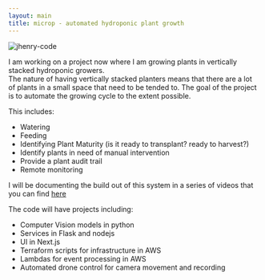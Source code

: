 ```yaml
---
layout: main
title: microp - automated hydroponic plant growth
---
```

![jhenry-code](https://github.com/theonej/theonej.github.io/blob/master/img/logo.png)

I am working on a project now where I am growing plants in vertically stacked hydroponic growers.  
The nature of having vertically stacked planters means that there are a lot of plants in a small space that need to be tended to.
The goal of the project is to automate the growing cycle to the extent possible. 

This includes:
- Watering
- Feeding
- Identifying Plant Maturity (is it ready to transplant?  ready to harvest?)
- Identify plants in need of manual intervention
- Provide a plant audit trail
- Remote monitoring


I will be documenting the build out of this system in a series of videos that you can find [here](https://www.youtube.com/channel/UCKxJtzngHDaC5C4nUigdzRw)

The code will have projects including:
- Computer Vision models in python
- Services in Flask and nodejs
- UI in Next.js
- Terraform scripts for infrastructure in AWS
- Lambdas for event processing in AWS
- Automated drone control for camera movement and recording

